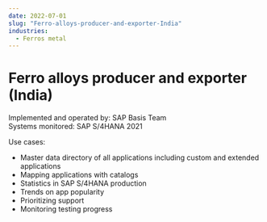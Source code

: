 ```yaml
---
date: 2022-07-01
slug: "Ferro-alloys-producer-and-exporter-India"
industries:
  - Ferros metal
---
```

# Ferro alloys producer and exporter (India)

Implemented and operated by: SAP Basis Team<br>
Systems monitored: SAP S/4HANA 2021

<!-- more -->

Use cases: 

- Master data directory of all applications including custom and extended applications 
- Mapping applications with catalogs
- Statistics in SAP S/4HANA production 
- Trends on app popularity
- Prioritizing support
- Monitoring testing progress